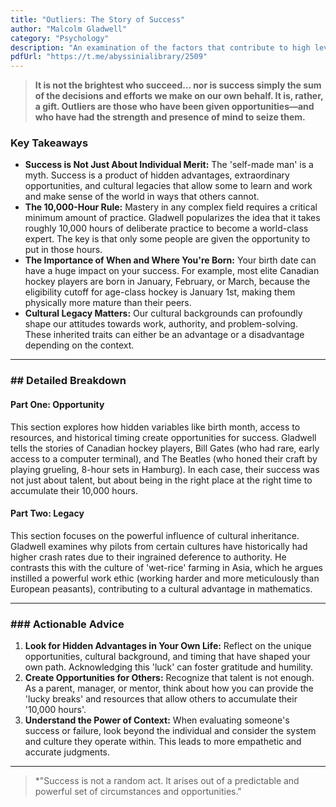 ```yaml
---
title: "Outliers: The Story of Success"
author: "Malcolm Gladwell"
category: "Psychology"
description: "An examination of the factors that contribute to high levels of success."
pdfUrl: "https://t.me/abyssinialibrary/2509"
---
```

> **It is not the brightest who succeed... nor is success simply the sum of the decisions and efforts we make on our own behalf. It is, rather, a gift. Outliers are those who have been given opportunities—and who have had the strength and presence of mind to seize them.**

### Key Takeaways

-   **Success is Not Just About Individual Merit:** The 'self-made man' is a myth. Success is a product of hidden advantages, extraordinary opportunities, and cultural legacies that allow some to learn and work and make sense of the world in ways that others cannot.
-   **The 10,000-Hour Rule:** Mastery in any complex field requires a critical minimum amount of practice. Gladwell popularizes the idea that it takes roughly 10,000 hours of deliberate practice to become a world-class expert. The key is that only some people are given the opportunity to put in those hours.
-   **The Importance of When and Where You're Born:** Your birth date can have a huge impact on your success. For example, most elite Canadian hockey players are born in January, February, or March, because the eligibility cutoff for age-class hockey is January 1st, making them physically more mature than their peers.
-   **Cultural Legacy Matters:** Our cultural backgrounds can profoundly shape our attitudes towards work, authority, and problem-solving. These inherited traits can either be an advantage or a disadvantage depending on the context.

---

### ## Detailed Breakdown

#### Part One: Opportunity
This section explores how hidden variables like birth month, access to resources, and historical timing create opportunities for success. Gladwell tells the stories of Canadian hockey players, Bill Gates (who had rare, early access to a computer terminal), and The Beatles (who honed their craft by playing grueling, 8-hour sets in Hamburg). In each case, their success was not just about talent, but about being in the right place at the right time to accumulate their 10,000 hours.

#### Part Two: Legacy
This section focuses on the powerful influence of cultural inheritance. Gladwell examines why pilots from certain cultures have historically had higher crash rates due to their ingrained deference to authority. He contrasts this with the culture of 'wet-rice' farming in Asia, which he argues instilled a powerful work ethic (working harder and more meticulously than European peasants), contributing to a cultural advantage in mathematics.

---

### ### Actionable Advice

1.  **Look for Hidden Advantages in Your Own Life:** Reflect on the unique opportunities, cultural background, and timing that have shaped your own path. Acknowledging this 'luck' can foster gratitude and humility.
2.  **Create Opportunities for Others:** Recognize that talent is not enough. As a parent, manager, or mentor, think about how you can provide the 'lucky breaks' and resources that allow others to accumulate their '10,000 hours'.
3.  **Understand the Power of Context:** When evaluating someone's success or failure, look beyond the individual and consider the system and culture they operate within. This leads to more empathetic and accurate judgments.

---

> *"Success is not a random act. It arises out of a predictable and powerful set of circumstances and opportunities."
